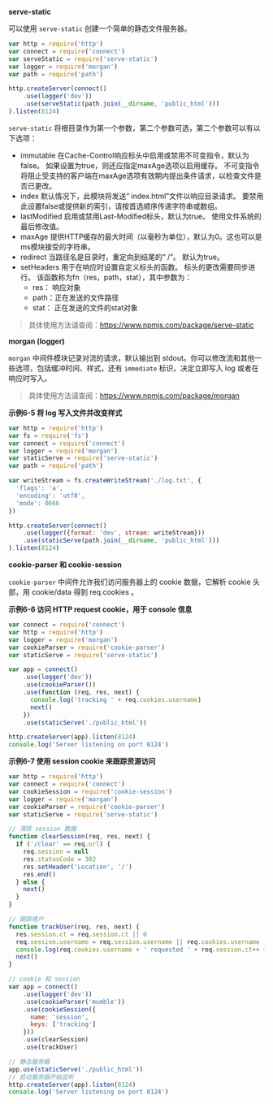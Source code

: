 **serve-static**

可以使用 `serve-static` 创建一个简单的静态文件服务器。

```js
var http = require('http')
var connect = require('connect')
var serveStatic = require('serve-static')
var logger = require('morgan')
var path = require('path')

http.createServer(connect()
    .use(logger('dev'))
    .use(serveStatic(path.join(__dirname, 'public_html')))
).listen(8124)
```

`serve-static` 将根目录作为第一个参数，第二个参数可选，第二个参数可以有以下选项：

+ immutable 
在Cache-Control响应标头中启用或禁用不可变指令，默认为false。 如果设置为true，则还应指定maxAge选项以启用缓存。 不可变指令将阻止受支持的客户端在maxAge选项有效期内提出条件请求，以检查文件是否已更改。
+ index
默认情况下，此模块将发送“ index.html”文件以响应目录请求。 要禁用此设置false或提供新的索引，请按首选顺序传递字符串或数组。
+ lastModified
启用或禁用Last-Modified标头，默认为true。 使用文件系统的最后修改值。
+ maxAge
提供HTTP缓存的最大时间（以毫秒为单位），默认为0。这也可以是ms模块接受的字符串。
+ redirect
当路径名是目录时，重定向到结尾的“ /”。 默认为true。
+ setHeaders
用于在响应时设置自定义标头的函数。 标头的更改需要同步进行。 该函数称为fn（res，path，stat），其中参数为：
    + res： 响应对象
    + path：正在发送的文件路径
    + stat： 正在发送的文件的stat对象

> 具体使用方法请查阅：<https://www.npmjs.com/package/serve-static> 

**morgan (logger)**

`morgan` 中间件模块记录对流的请求，默认输出到 stdout。你可以修改流和其他一些选项，包括缓冲时间、样式，还有 `immediate` 标识，决定立即写入 log 或者在响应时写入。

> 具体使用方法请查阅：<https://www.npmjs.com/package/morgan>

**示例6-5 将 log 写入文件并改变样式**

```js
var http = require('http')
var fs = require('fs')
var connect = require('connect')
var logger = require('morgan')
var staticServe = require('serve-static')
var path = require('path')

var writeStream = fs.createWriteStream('./log.txt', {
  'flags': 'a',
  'encoding': 'utf8',
  'mode': 0666
})

http.createServer(connect()
    .use(logger({format: 'dev', stream: writeStream}))
    .use(staticServe(path.join(__dirname, 'public_html')))
).listen(8124)
```

**cookie-parser 和 cookie-session**

`cookie-parser` 中间件允许我们访问服务器上的 cookie 数据，它解析 cookie 头部，用 cookie/data 得到 req.cookies 。

**示例6-6 访问 HTTP request cookie，用于 console 信息**

```js
var connect = require('connect')
var http = require('http')
var logger = require('morgan')
var cookieParser = require('cookie-parser')
var staticServe = require('serve-static')

var app = connect()
    .use(logger('dev'))
    .use(cookieParser())
    .use(function (req, res, next) {
      console.log('tracking ' + req.cookies.username)
      next()
    })
    .use(staticServe('./public_html'))

http.createServer(app).listen(8124)
console.log('Server listening on port 8124')
```

**示例6-7 使用 session cookie 来跟踪资源访问**

```js
var http = require('http')
var connect = require('connect')
var cookieSession = require('cookie-session')
var logger = require('morgan')
var cookieParser = require('cookie-parser')
var staticServe = require('serve-static')

// 清除 session 数据
function clearSession(req, res, next) {
  if ('/clear' == req.url) {
    req.session = null
    res.statusCode = 302
    res.setHeader('Location', '/')
    res.end()
  } else {
    next()
  }
}

// 跟踪用户
function trackUser(req, res, next) {
  res.session.ct = req.session.ct || 0
  req.session.username = req.session.username || req.cookies.username
  console.log(req.cookies.username + ' requested ' + req.session.ct++ + ' resoureces this session')
  next()
}

// cookie 和 session
var app = connect()
    .use(logger('dev'))
    .use(cookieParser('mumble'))
    .use(cookieSession({
      name: 'session',
      keys: ['tracking']
    }))
    .use(clearSession)
    .use(trackUser)

// 静态服务器
app.use(staticServe('./public_html'))
// 启动服务器开始监听
http.createServer(app).listen(8124)
console.log('Server listening on port 8124')

```